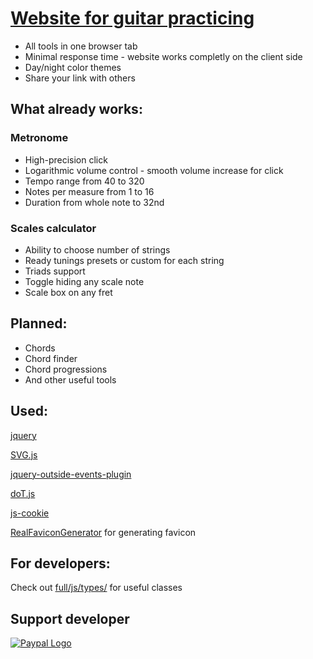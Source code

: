 # [Website for guitar practicing](https://a-tg.github.io)
* All tools in one browser tab
* Minimal response time - website works completly on the client side
* Day/night color themes
* Share your link with others
## What already works:
### Metronome
* High-precision click 
* Logarithmic volume control - smooth volume increase for click
* Tempo range from 40 to 320
* Notes per measure from 1 to 16
* Duration from whole note to 32nd
### Scales calculator
* Ability to choose number of strings
* Ready tunings presets or custom for each string
* Triads support
* Toggle hiding any scale note
* Scale box on any fret
## Planned:
 * Chords
 * Chord finder
 * Chord progressions
 * And other useful tools

## Used:
 [jquery](https://jquery.com/)
 
 [SVG.js](http://svgjs.com)

 [jquery-outside-events-plugin](http://benalman.com/projects/jquery-outside-events-plugin/)
 
 [doT.js](https://github.com/olado/doT)
 
 [js-cookie](https://github.com/js-cookie/js-cookie)
 
 [RealFaviconGenerator](https://realfavicongenerator.net/) for generating favicon

## For developers:
Check out [full/js/types/](full/js/types/) for useful classes

## Support developer
[![Paypal Logo](https://www.paypalobjects.com/webstatic/paypalme/images/pp_logo_small.png)](https://www.paypal.me/atgDeveloperMusician/5)
